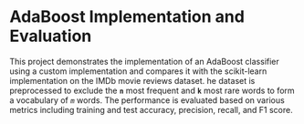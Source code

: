 # AdaBoost Implementation and Evaluation
This project demonstrates the implementation of an AdaBoost classifier using a custom
implementation and compares it with the scikit-learn implementation on the IMDb movie reviews dataset.
he dataset is preprocessed to exclude the **`n`** most frequent and __`k`__ most rare words to
form a vocabulary of _`m`_ words. The performance is evaluated based on various metrics including 
training and test accuracy, precision, recall, and F1 score.
